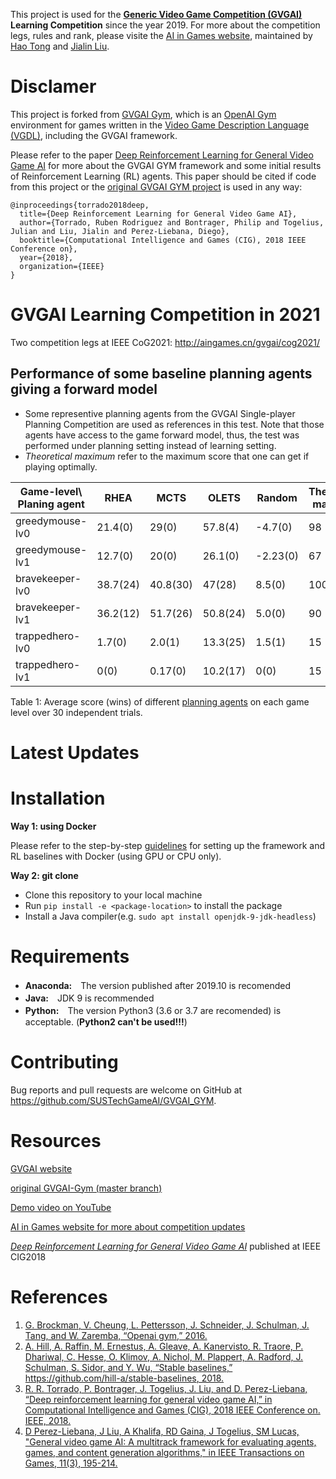 This project is used for the **[Generic Video Game Competition (GVGAI)](http://www.gvgai.net/) Learning Competition** since the year 2019. For more about the competition legs, rules and rank, please visite the [AI in Games website](http://www.aingames.cn/), maintained by [Hao Tong](https://github.com/HawkTom) and [Jialin Liu](https://github.com/ljialin). 

# Disclamer

This project is forked from [GVGAI Gym](https://github.com/rubenrtorrado/GVGAI_GYM), which is an [OpenAI Gym](gym.openai.com) environment for games written in the [Video Game Description Language (VGDL)](http://www.gvgai.net/vgdl.php), including the GVGAI framework. 

Please refer to the paper [Deep Reinforcement Learning for General Video Game AI](https://arxiv.org/abs/1806.02448) for more about the GVGAI GYM framework and some initial results of Reinforcement Learning (RL) agents. This paper should be cited if code from this project or the [original GVGAI GYM project](https://github.com/rubenrtorrado/GVGAI_GYM) is used in any way:

```
@inproceedings{torrado2018deep,
  title={Deep Reinforcement Learning for General Video Game AI},
  author={Torrado, Ruben Rodriguez and Bontrager, Philip and Togelius, Julian and Liu, Jialin and Perez-Liebana, Diego},
  booktitle={Computational Intelligence and Games (CIG), 2018 IEEE Conference on},
  year={2018},
  organization={IEEE}
}
```

# GVGAI Learning Competition in 2021

Two competition legs at IEEE CoG2021:
http://aingames.cn/gvgai/cog2021/

## Performance of some baseline planning agents giving a forward model

* Some representive planning agents from the GVGAI Single-player Planning Competition are used as references in this test. Note that those agents have access to the game forward model, thus, the test was performed under planning setting instead of learning setting.
* *Theoretical maximum* refer to the maximum score that one can get if playing optimally.

| Game-level\ Planing agent | RHEA     | MCTS     | OLETS    | Random   | Theoretical maximum |
| -------------------------- | -------- | -------- | -------- | -------- | ------------------- |
| greedymouse-lv0            | 21.4(0)  | 29(0)    | 57.8(4)  | -4.7(0)  | 98                  |
| greedymouse-lv1            | 12.7(0)  | 20(0)    | 26.1(0)  | -2.23(0) | 67                  |
| bravekeeper-lv0            | 38.7(24) | 40.8(30) | 47(28)   | 8.5(0)   | 100                 |
| bravekeeper-lv1            | 36.2(12) | 51.7(26) | 50.8(24) | 5.0(0)   | 90                  |
| trappedhero-lv0            | 1.7(0)   | 2.0(1)   | 13.3(25) | 1.5(1)   | 15                  |
| trappedhero-lv1            | 0(0)     | 0.17(0)  | 10.2(17) | 0(0)     | 15                  |

Table 1: Average score (wins) of different [planning agents](https://github.com/rubenrtorrado/GVGAI_GYM/tree/master/gym_gvgai/envs/gvgai/src/tracks/singlePlayer/advanced) 
on each game level over 30 independent trials.

# Latest Updates 

# Installation

**Way 1: using Docker**

Please refer to the step-by-step [guidelines](https://github.com/SUSTechGameAI/GVGAI_GYM/blob/master/docs/Guidelines-Docker-GVGAI-RLbaselines.md) for setting up the framework and RL baselines with Docker (using GPU or CPU only).

**Way 2: git clone** 

  * Clone this repository to your local machine
  * Run ```pip install -e <package-location>``` to install the package
  * Install a Java compiler(e.g. ```sudo apt install openjdk-9-jdk-headless```)

# Requirements

* **Anaconda:**　The version published after 2019.10 is recomended 
* **Java:**　JDK 9 is recommended
* **Python:**　The version Python3 (3.6 or 3.7 are recomended) is acceptable. (**Python2 can't be used!!!**)

# Contributing

Bug reports and pull requests are welcome on GitHub at https://github.com/SUSTechGameAI/GVGAI_GYM.

# Resources

[GVGAI website](http://www.gvgai.net)

[original GVGAI-Gym (master branch)](https://github.com/rubenrtorrado/GVGAI_GYM) 

[Demo video on YouTube](https://youtu.be/O84KgRt6AJI)

[AI in Games website for more about competition updates](http://www.aingames.cn/#sources)

[*Deep Reinforcement Learning for General Video Game AI*](https://arxiv.org/abs/1806.02448) published at IEEE CIG2018

# References

1. [G. Brockman, V. Cheung, L. Pettersson, J. Schneider, J. Schulman, J. Tang, and W. Zaremba, “Openai gym,” 2016.](https://github.com/openai/gym)
2. [A. Hill, A. Raffin, M. Ernestus, A. Gleave, A. Kanervisto, R. Traore, P. Dhariwal, C. Hesse, O. Klimov, A. Nichol, M. Plappert, A. Radford, J. Schulman, S. Sidor, and Y. Wu, “Stable baselines,” https://github.com/hill-a/stable-baselines, 2018.](https://github.com/hill-a/stable-baselines)
3. [R. R. Torrado, P. Bontrager, J. Togelius, J. Liu, and D. Perez-Liebana, “Deep reinforcement learning for general video game AI,” in Computational Intelligence and Games (CIG), 2018 IEEE Conference on. IEEE, 2018.](https://github.com/rubenrtorrado/GVGAI_GYM)
4. [D Perez-Liebana, J Liu, A Khalifa, RD Gaina, J Togelius, SM Lucas, "General video game AI: A multitrack framework for evaluating agents, games, and content generation algorithms," in IEEE Transactions on Games, 11(3), 195-214.](https://arxiv.org/pdf/1802.10363)
